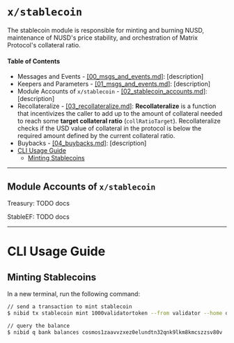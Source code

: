 # `x/stablecoin`        <!-- omit in toc -->


The stablecoin module is responsible for minting and burning NUSD, maintenance of NUSD's price stability, and orchestration of Matrix Protocol's collateral ratio.

#### Table of Contents
- Messages and Events - [[00_msgs_and_events.md]](00_msgs_and_events.md): [description]
- Keepers and Parameters - [[01_msgs_and_events.md]](01_msgs_and_events.md): [description]
- Module Accounts of `x/stablecoin` - [[02_stablecoin_accounts.md]](02_stablecoin_accounts.md): [description]
- Recollateralize - [[03_recollateralize.md]](03_recollateralize.md): **Recollateralize** is a function that incentivizes the caller to add up to the amount of collateral needed to reach some **target collateral ratio** (`collRatioTarget`). Recollateralize checks if the USD value of collateral in the protocol is below the required amount defined by the current collateral ratio.
- Buybacks - [[04_buybacks.md]](04_buybacks.md): [description]
- [CLI Usage Guide](#cli-usage-guide)
  - [Minting Stablecoins](#minting-stablecoins)

---

## Module Accounts of `x/stablecoin`

Treasury: TODO docs

StableEF: TODO docs

---

# CLI Usage Guide

## Minting Stablecoins

In a new terminal, run the following command:

```sh
// send a transaction to mint stablecoin
$ nibid tx stablecoin mint 1000validatortoken --from validator --home data/localnet --chain-id localnet

// query the balance
$ nibid q bank balances cosmos1zaavvzxez0elundtn32qnk9lkm8kmcszzsv80v
